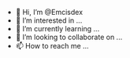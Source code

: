 - 👋 Hi, I’m @Emcisdex
- 👀 I’m interested in ...
- 🌱 I’m currently learning ...
- 💞️ I’m looking to collaborate on ...
- 📫 How to reach me ...

<!---
Emcisdex/Emcisdex is a ✨ special ✨ repository because its `README.md` (this file) appears on your GitHub profile.
You can click the Preview link to take a look at your changes.
--->
